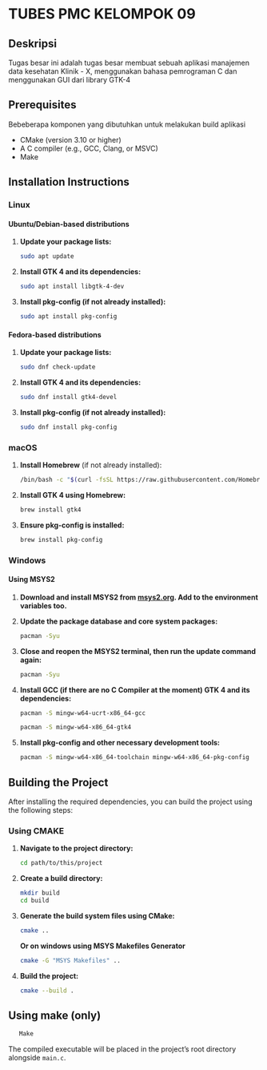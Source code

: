 # TUBES PMC KELOMPOK 09

## Deskripsi

Tugas besar ini adalah tugas besar membuat sebuah aplikasi manajemen data kesehatan Klinik - X, menggunakan bahasa pemrograman C dan menggunakan GUI dari library GTK-4

## Prerequisites

Bebeberapa komponen yang dibutuhkan untuk melakukan build aplikasi
- CMake (version 3.10 or higher)
- A C compiler (e.g., GCC, Clang, or MSVC)
- Make

## Installation Instructions

### Linux

#### Ubuntu/Debian-based distributions

1. **Update your package lists:**
    ```sh
    sudo apt update
    ```

2. **Install GTK 4 and its dependencies:**
    ```sh
    sudo apt install libgtk-4-dev
    ```

3. **Install pkg-config (if not already installed):**
    ```sh
    sudo apt install pkg-config
    ```

#### Fedora-based distributions

1. **Update your package lists:**
    ```sh
    sudo dnf check-update
    ```

2. **Install GTK 4 and its dependencies:**
    ```sh
    sudo dnf install gtk4-devel
    ```

3. **Install pkg-config (if not already installed):**
    ```sh
    sudo dnf install pkg-config
    ```

### macOS

1. **Install Homebrew** (if not already installed):
    ```sh
    /bin/bash -c "$(curl -fsSL https://raw.githubusercontent.com/Homebrew/install/HEAD/install.sh)"
    ```

2. **Install GTK 4 using Homebrew:**
    ```sh
    brew install gtk4
    ```

3. **Ensure pkg-config is installed:**
    ```sh
    brew install pkg-config
    ```

### Windows

#### Using MSYS2

1. **Download and install MSYS2 from [msys2.org](https://www.msys2.org/). Add to the environment variables too.**

2. **Update the package database and core system packages:**
    ```sh
    pacman -Syu
    ```

3. **Close and reopen the MSYS2 terminal, then run the update command again:**
    ```sh
    pacman -Syu
    ```

4. **Install GCC (if there are no C Compiler at the moment) GTK 4 and its dependencies:**
    ```sh
    pacman -S mingw-w64-ucrt-x86_64-gcc
    ```
    ```sh
    pacman -S mingw-w64-x86_64-gtk4
    ```

5. **Install pkg-config and other necessary development tools:**
    ```sh
    pacman -S mingw-w64-x86_64-toolchain mingw-w64-x86_64-pkg-config
    ```

## Building the Project

After installing the required dependencies, you can build the project using the following steps:

### Using CMAKE
1. **Navigate to the project directory:**
    ```sh
    cd path/to/this/project
    ```

2. **Create a build directory:**
    ```sh
    mkdir build
    cd build
    ```

3. **Generate the build system files using CMake:**
    ```sh
    cmake ..
    ```
    
    **Or on windows using MSYS Makefiles Generator**
    ```sh
    cmake -G "MSYS Makefiles" ..
    ```

4. **Build the project:**
    ```sh
    cmake --build .
    ```

## Using make (only)
 ```sh
    Make
```

The compiled executable will be placed in the project’s root directory alongside `main.c`.